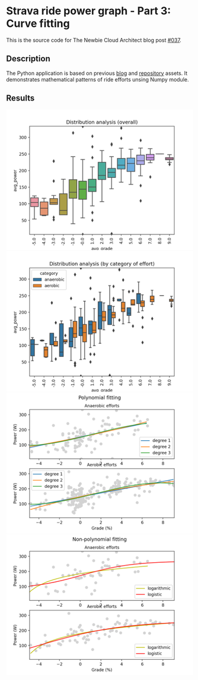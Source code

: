 # Strava ride power graph - Part 3: Curve fitting
This is the source code for The Newbie Cloud Architect blog post [#037](). 

## Description
The Python application is based on previous [blog](https://tncad.blogspot.com/2020/06/023-strava-ride-power-graph-part2.html) and [repository](https://github.com/tncad/life-hack/tree/master/023-strava-ride-power-graph-part2) assets. It demonstrates mathematical patterns of ride efforts unsing Numpy module.

## Results
![Distribution (overall)](overall_distribution.png)
![Distribution (by category)](categorized_distribution.png)
![Polynomial fitting](polynomial_fitting.png)
![Non-polynomial fitting](non-polynomial_fitting.png)

